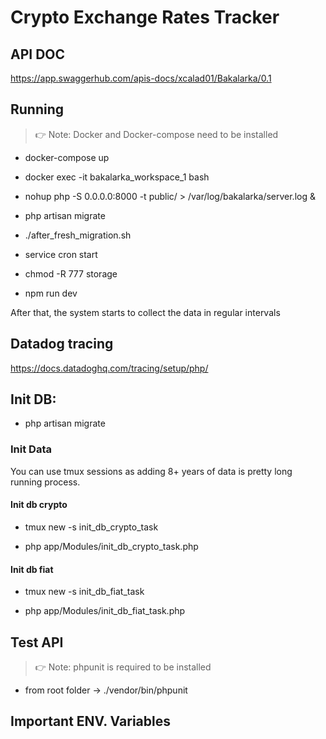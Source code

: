 # Crypto Exchange Rates Tracker

## API DOC
https://app.swaggerhub.com/apis-docs/xcalad01/Bakalarka/0.1

## Running 
> 👉 Note: Docker and Docker-compose need to be installed

* docker-compose up

* docker exec -it bakalarka_workspace_1 bash

* nohup php -S 0.0.0.0:8000 -t public/ > /var/log/bakalarka/server.log &

* php artisan migrate

* ./after_fresh_migration.sh

* service cron start

* chmod -R 777 storage

* npm run dev

After that, the system starts to collect the data in regular intervals

## Datadog tracing
https://docs.datadoghq.com/tracing/setup/php/

## Init DB:

* php artisan migrate

### Init Data
You can use tmux sessions as adding 8+ years of data is pretty long running process.

#### Init db crypto

* tmux new -s init_db_crypto_task

* php app/Modules/init_db_crypto_task.php

#### Init db fiat

* tmux new -s init_db_fiat_task

* php app/Modules/init_db_fiat_task.php

## Test API
> 👉 Note: phpunit is required to be installed
* from root folder -> ./vendor/bin/phpunit


## Important ENV. Variables
